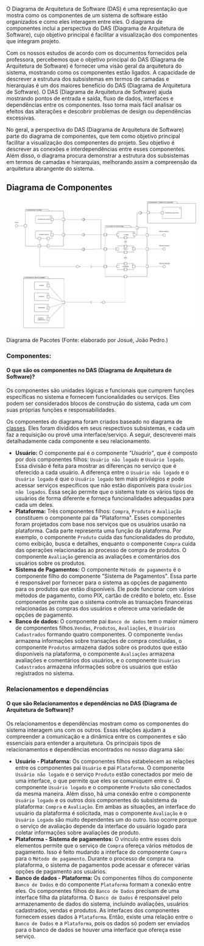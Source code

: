 O Diagrama de Arquitetura de Software (DAS) é uma representação que mostra como os componentes de um sistema de software estão organizados e como eles interagem entre eles. O diagrama de componentes inclui a perspectiva do DAS (Diagrama de Arquitetura de Software), cujo objetivo principal é facilitar a visualização dos componentes que integram projeto.

Com os nossos estudos de acordo com os documentos fornecidos pela professora, percebemos que o objetivo principal do DAS (Diagrama de Arquitetura de Software) é fornecer uma visão geral da arquitetura do sistema, mostrando como os componentes estão ligados. A capacidade de descrever a estrutura dos subsistemas em termos de camadas e hierarquias é um dos maiores benefício do DAS (Diagrama de Arquitetura de Software). O DAS (Diagrama de Arquitetura de Software) ajuda mostrando pontos de entrada e saída, fluxo de dados, interfaces e dependências entre os componentes. Isso torna mais fácil analisar os efeitos das alterações e descobrir problemas de design ou dependências excessivas.

No geral, a perspectiva do DAS (Diagrama de Arquitetura de Software) parte do diagrama de componentes, que tem como objetivo principal facilitar a visualização dos componentes do projeto. Seu objetivo é descrever as conexões e interdependências entre esses componentes. Além disso, o diagrama procura demonstrar a estrutura dos subsistemas em termos de camadas e hierarquias, melhorando assim a compreensão da arquitetura abrangente do sistema.

## Diagrama de Componentes

![versao_final](./img/versao-final.png)

<p class="legenda"> Diagrama de Pacotes (Fonte: elaborado por Josué, João Pedro.)</p>

### **Componentes:**

#### **O que são os componentes no DAS (Diagrama de Arquitetura de Software)?**

Os componentes são unidades lógicas e funcionais que cumprem funções específicas no sistema e fornecem funcionalidades ou serviços. Eles podem ser considerados blocos de construção do sistema, cada um com suas próprias funções e responsabilidades.

Os componentes do diagrama foram criados baseado no diagrama de [classes](../../2.modelagem/estatica/diagramadeclasses.md). Eles foram divididos em seus respectivos subsistemas, e cada um faz a requisição ou provê uma interface/serviço. A seguir, descreverei mais detalhadamente cada componente e seu relacionamento.

- **Usuário:** O componente pai é o componente _"Usuário"_, que é composto por dois componentes filhos: `Usuário não logado` e `Usuário logado`. Essa divisão é feita para mostrar as diferenças no serviço que é oferecido a cada usuário. A diferença entre o `Usuário não logado` e o `Usuário logado` é que o `Usuário logado` tem mais privilégios e pode acessar serviços específicos que não estão disponíveis para `Usuários não logados`. Essa seção permite que o sistema trate os vários tipos de usuários de forma diferente e forneça funcionalidades adequadas para cada um deles.
- **Plataforma:** Três componentes filhos: `Compra`, `Produto` e `Avaliação` constituem o componente pai da "Plataforma". Esses componentes foram projetados com base nos serviços que os usuários usarão na plataforma. Cada parte representa uma função da plataforma. Por exemplo, o componente `Produto` cuida das funcionalidades do produto, como exibição, busca e detalhes, enquanto o componente `Compra` cuida das operações relacionadas ao processo de compra de produtos. O componente `Avaliação` gerencia as avaliações e comentários dos usuários sobre os produtos.
- **Sistema de Pagamentos:** O componente `Método de pagamento` é o componente filho do componente "Sistema de Pagamentos". Essa parte é responsável por fornecer para o sistema as opções de pagamento para os produtos que estão disponíveis. Ele pode funcionar com vários métodos de pagamento, como PIX, cartão de crédito e boleto, etc. Esse componente permite que o sistema controle as transações financeiras relacionadas às compras dos usuários e oferece uma variedade de opções de pagamento.
- **Banco de dados:** O componente pai `Banco de dados` tem o maior número de componentes filhos.`Vendas`, `Produtos`, `Avaliações`, e `Usuários Cadastrados` formando quatro componentes. O componente `Vendas` armazena informações sobre transações de compra concluídas, o componente `Produtos` armazena dados sobre os produtos que estão disponíveis na plataforma, o componente `Avaliações` armazena avaliações e comentários dos usuários, e o componente `Usuários Cadastrados` armazena informações sobre os usuários que estão registrados no sistema.

### **Relacionamentos e dependências**

 
#### **O que são Relacionamentos e dependências no DAS (Diagrama de Arquitetura de Software)?**

Os relacionamentos e dependências mostram como os componentes do sistema interagem uns com os outros. Essas relações ajudam a compreender a comunicação e a dinâmica entre os componentes e são essenciais para entender a arquitetura. Os principais tipos de relacionamentos e dependências encontrados no nosso diagrama são:

- **Usuário - Plataforma:** Os componentes filhos estabelecem as relações entre os componentes pai `Usuário` e pai `Plataforma`. O componente `Usuário não logado` e o serviço `Produto` estão conectados por meio de uma interface, o que permite que eles se comuniquem entre si. O componente `Usuário logado` e o componente `Produto` são conectados da mesma maneira. Além disso, há uma conexão entre o componente `Usuário logado` e os outros dois componentes do subsistema da plataforma: `Compra` e `Avaliação`. Em ambas as situações, an interface do usuário da plataforma é solicitada, mas o componente `Avaliação` e o `Usuário Logado` são muito dependentes um do outro. Isso ocorre porque o serviço de avaliação depende da interface do usuário logado para coletar informações sobre avaliações de produto.
- **Plataforma - Sistema de pagamentos:** O vínculo entre esses dois elementos permite que o serviço de `Compra` ofereça vários métodos de pagamento. Isso é feito mudando a interface do componente `Compra` para o `Método de pagamento`. Durante o processo de compra na plataforma, o sistema de pagamentos pode acessar e oferecer várias opções de pagamento aos usuários.
- **Banco de dados - Plataforma:** Os componentes filhos do componente `Banco de Dados` e do componente `Plataforma` formam a conexão entre eles. Os componentes filhos do `Banco de Dados` precisam de uma interface filha da plataforma. O `Banco de Dados` é responsável pelo armazenamento de dados do sistema, incluindo avaliações, usuários cadastrados, vendas e produtos. As interfaces dos componentes fornecem esses dados à `Plataforma`. Então, existe uma relação entre o `Banco de Dados` e a `Plataforma`, pois os dados só podem ser enviados para o banco de dados se houver uma interface que ofereça esse serviço.  
